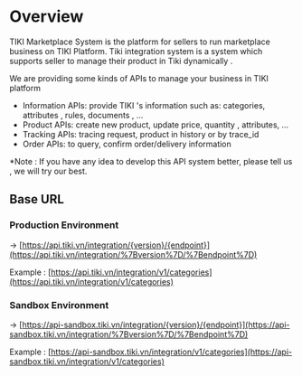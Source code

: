 # Overview

TIKI Marketplace System is the platform for sellers to run marketplace business on TIKI Platform. Tiki integration system is a system which supports seller to manage their product in Tiki dynamically .

We are providing some kinds of APIs to manage your business in TIKI platform

- Information APIs: provide TIKI 's information such as: categories, attributes , rules, documents , ...
- Product APIs: create new product, update price, quantity , attributes, ...
- Tracking APIs: tracing request, product in history or by trace_id
- Order APIs: to query, confirm order/delivery information

*Note : If you have any idea to develop this API system better, please tell us , we will try our best.

## Base URL

### Production Environment

→  [https://api.tiki.vn/integration/{version}/{endpoint}](https://api.tiki.vn/integration/%7Bversion%7D/%7Bendpoint%7D)

Example : [https://api.tiki.vn/integration/v1/categories](https://api.tiki.vn/integration/v1/categories)

### Sandbox Environment

→ [https://api-sandbox.tiki.vn/integration/{version}/{endpoint}](https://api-sandbox.tiki.vn/integration/%7Bversion%7D/%7Bendpoint%7D) 

Example : [https://api-sandbox.tiki.vn/integration/v1/categories](https://api-sandbox.tiki.vn/integration/v1/categories)
